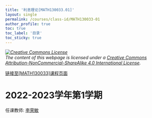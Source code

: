 ```yaml
---
title: '利息理论[MATH130033.01]'
layout: single
permalink: /courses/class-id/MATH130033-01
author_profile: true
toc: true
toc_label: '目录'
toc_sticky: true
---
```



<div class='notice--warning'>
	<p><i><a rel='license' href='http://creativecommons.org/licenses/by-nc-sa/4.0/'><img alt='Creative Commons License' style='border-width:0' src='https://i.creativecommons.org/l/by-nc-sa/4.0/88x31.png' /></a><br /> The content of this webpage is licensed under a <a rel='license' href='http://creativecommons.org/licenses/by-nc-sa/4.0/'>Creative Commons Attribution-NonCommercial-ShareAlike 4.0 International License</a>.</i></p>
</div>

<a href='https://fdu-math.github.io/courses/MATH130033'>链接至[MATH130033]课程页面</a>

# 2022-2023学年第1学期
任课教师: <a href='https://fdu-math.github.io/teachers/李荣敏'>李荣敏</a>
